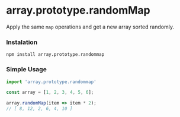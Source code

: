 # array.prototype.randomMap

Apply the same `map` operations and get a new array sorted randomly.


### Instalation

```shell
npm install array.prototype.randommap
```

### Simple Usage

```javascript
import 'array.prototype.randommap'

const array = [1, 2, 3, 4, 5, 6];

array.randomMap(item => item * 2);
// [ 8, 12, 2, 6, 4, 10 ]
```
